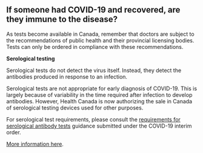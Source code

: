 ## If someone had COVID-19 and recovered, are they immune to the disease?

As tests become available in Canada, remember that doctors are subject to the recommendations of public health and their provincial licensing bodies. Tests can only be ordered in compliance with these recommendations.

**Serological testing**

Serological tests do not detect the virus itself. Instead, they detect the antibodies produced in response to an infection.

Serological tests are not appropriate for early diagnosis of COVID-19. This is largely because of variability in the time required after infection to develop antibodies. However, Health Canada is now authorizing the sale in Canada of serological testing devices used for other purposes.

For serological test requirements, please consult the [requirements for serological antibody tests](https://www.canada.ca/en/health-canada/services/drugs-health-products/medical-devices/application-information/guidance-documents/covid19-requirements-serological-antibody-tests.html) guidance submitted under the COVID-19 interim order.

[More information here](https://www.canada.ca/en/health-canada/services/drugs-health-products/medical-devices/covid-19/serological-testing.html).
